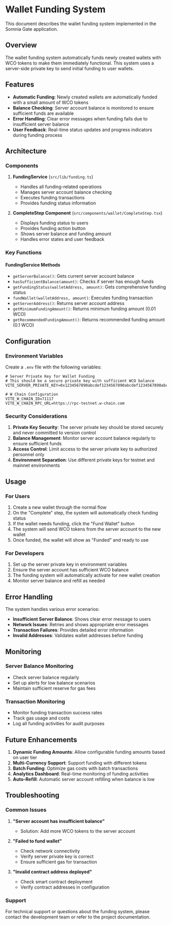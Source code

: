 # Wallet Funding System

This document describes the wallet funding system implemented in the Somnia Gate application.

## Overview

The wallet funding system automatically funds newly created wallets with WCO tokens to make them immediately functional. This system uses a server-side private key to send initial funding to user wallets.

## Features

- **Automatic Funding**: Newly created wallets are automatically funded with a small amount of WCO tokens
- **Balance Checking**: Server account balance is monitored to ensure sufficient funds are available
- **Error Handling**: Clear error messages when funding fails due to insufficient server balance
- **User Feedback**: Real-time status updates and progress indicators during funding process

## Architecture

### Components

1. **FundingService** (`src/lib/funding.ts`)
   - Handles all funding-related operations
   - Manages server account balance checking
   - Executes funding transactions
   - Provides funding status information

2. **CompleteStep Component** (`src/components/wallet/CompleteStep.tsx`)
   - Displays funding status to users
   - Provides funding action button
   - Shows server balance and funding amount
   - Handles error states and user feedback

### Key Functions

#### FundingService Methods

- `getServerBalance()`: Gets current server account balance
- `hasSufficientBalance(amount)`: Checks if server has enough funds
- `getFundingStatus(walletAddress, amount)`: Gets comprehensive funding status
- `fundWallet(walletAddress, amount)`: Executes funding transaction
- `getServerAddress()`: Returns server account address
- `getMinimumFundingAmount()`: Returns minimum funding amount (0.01 WCO)
- `getRecommendedFundingAmount()`: Returns recommended funding amount (0.1 WCO)

## Configuration

### Environment Variables

Create a `.env` file with the following variables:

```env
# Server Private Key for Wallet Funding
# This should be a secure private key with sufficient WCO balance
VITE_SERVER_PRIVATE_KEY=0x1234567890abcdef1234567890abcdef1234567890abcdef1234567890abcdef

# W Chain Configuration
VITE_W_CHAIN_ID=71117
VITE_W_CHAIN_RPC_URL=https://rpc-testnet.w-chain.com
```

### Security Considerations

1. **Private Key Security**: The server private key should be stored securely and never committed to version control
2. **Balance Management**: Monitor server account balance regularly to ensure sufficient funds
3. **Access Control**: Limit access to the server private key to authorized personnel only
4. **Environment Separation**: Use different private keys for testnet and mainnet environments

## Usage

### For Users

1. Create a new wallet through the normal flow
2. On the "Complete" step, the system will automatically check funding status
3. If the wallet needs funding, click the "Fund Wallet" button
4. The system will send WCO tokens from the server account to the new wallet
5. Once funded, the wallet will show as "Funded" and ready to use

### For Developers

1. Set up the server private key in environment variables
2. Ensure the server account has sufficient WCO balance
3. The funding system will automatically activate for new wallet creation
4. Monitor server balance and refill as needed

## Error Handling

The system handles various error scenarios:

- **Insufficient Server Balance**: Shows clear error message to users
- **Network Issues**: Retries and shows appropriate error messages
- **Transaction Failures**: Provides detailed error information
- **Invalid Addresses**: Validates wallet addresses before funding

## Monitoring

### Server Balance Monitoring

- Check server balance regularly
- Set up alerts for low balance scenarios
- Maintain sufficient reserve for gas fees

### Transaction Monitoring

- Monitor funding transaction success rates
- Track gas usage and costs
- Log all funding activities for audit purposes

## Future Enhancements

1. **Dynamic Funding Amounts**: Allow configurable funding amounts based on user tier
2. **Multi-Currency Support**: Support funding with different tokens
3. **Batch Funding**: Optimize gas costs with batch transactions
4. **Analytics Dashboard**: Real-time monitoring of funding activities
5. **Auto-Refill**: Automatic server account refilling when balance is low

## Troubleshooting

### Common Issues

1. **"Server account has insufficient balance"**
   - Solution: Add more WCO tokens to the server account

2. **"Failed to fund wallet"**
   - Check network connectivity
   - Verify server private key is correct
   - Ensure sufficient gas for transaction

3. **"Invalid contract address deployed"**
   - Check smart contract deployment
   - Verify contract addresses in configuration

### Support

For technical support or questions about the funding system, please contact the development team or refer to the project documentation.
